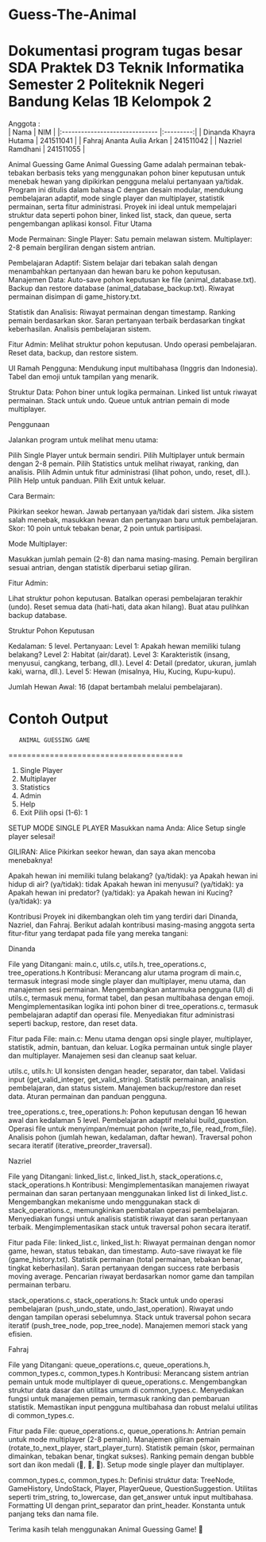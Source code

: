 # Guess-The-Animal
# Dokumentasi program tugas besar SDA Praktek D3 Teknik Informatika Semester 2 Politeknik Negeri Bandung Kelas 1B Kelompok 2
Anggota :  
|   Nama                         |     NIM   |
|:------------------------------ |:---------:|
| Dinanda Khayra Hutama         | 241511041 |
| Fahraj Ananta Aulia Arkan      | 241511042 |
| Nazriel Ramdhani         | 241511055 |


Animal Guessing Game
Animal Guessing Game adalah permainan tebak-tebakan berbasis teks yang menggunakan pohon biner keputusan untuk menebak hewan yang dipikirkan pengguna melalui pertanyaan ya/tidak. Program ini ditulis dalam bahasa C dengan desain modular, mendukung pembelajaran adaptif, mode single player dan multiplayer, statistik permainan, serta fitur administrasi. Proyek ini ideal untuk mempelajari struktur data seperti pohon biner, linked list, stack, dan queue, serta pengembangan aplikasi konsol.
Fitur Utama

Mode Permainan:
Single Player: Satu pemain melawan sistem.
Multiplayer: 2-8 pemain bergiliran dengan sistem antrian.

Pembelajaran Adaptif: Sistem belajar dari tebakan salah dengan menambahkan pertanyaan dan hewan baru ke pohon keputusan.
Manajemen Data:
Auto-save pohon keputusan ke file (animal_database.txt).
Backup dan restore database (animal_database_backup.txt).
Riwayat permainan disimpan di game_history.txt.

Statistik dan Analisis:
Riwayat permainan dengan timestamp.
Ranking pemain berdasarkan skor.
Saran pertanyaan terbaik berdasarkan tingkat keberhasilan.
Analisis pembelajaran sistem.

Fitur Admin:
Melihat struktur pohon keputusan.
Undo operasi pembelajaran.
Reset data, backup, dan restore sistem.

UI Ramah Pengguna:
Mendukung input multibahasa (Inggris dan Indonesia).
Tabel dan emoji untuk tampilan yang menarik.

Struktur Data:
Pohon biner untuk logika permainan.
Linked list untuk riwayat permainan.
Stack untuk undo.
Queue untuk antrian pemain di mode multiplayer.

Penggunaan

Jalankan program untuk melihat menu utama:

Pilih Single Player untuk bermain sendiri.
Pilih Multiplayer untuk bermain dengan 2-8 pemain.
Pilih Statistics untuk melihat riwayat, ranking, dan analisis.
Pilih Admin untuk fitur administrasi (lihat pohon, undo, reset, dll.).
Pilih Help untuk panduan.
Pilih Exit untuk keluar.

Cara Bermain:

Pikirkan seekor hewan.
Jawab pertanyaan ya/tidak dari sistem.
Jika sistem salah menebak, masukkan hewan dan pertanyaan baru untuk pembelajaran.
Skor: 10 poin untuk tebakan benar, 2 poin untuk partisipasi.


Mode Multiplayer:

Masukkan jumlah pemain (2-8) dan nama masing-masing.
Pemain bergiliran sesuai antrian, dengan statistik diperbarui setiap giliran.

Fitur Admin:

Lihat struktur pohon keputusan.
Batalkan operasi pembelajaran terakhir (undo).
Reset semua data (hati-hati, data akan hilang).
Buat atau pulihkan backup database.


Struktur Pohon Keputusan

Kedalaman: 5 level.
Pertanyaan:
Level 1: Apakah hewan memiliki tulang belakang?
Level 2: Habitat (air/darat).
Level 3: Karakteristik (insang, menyusui, cangkang, terbang, dll.).
Level 4: Detail (predator, ukuran, jumlah kaki, warna, dll.).
Level 5: Hewan (misalnya, Hiu, Kucing, Kupu-kupu).


Jumlah Hewan Awal: 16 (dapat bertambah melalui pembelajaran).

Contoh Output
======================================
       ANIMAL GUESSING GAME
======================================
1. Single Player
2. Multiplayer
3. Statistics
4. Admin
5. Help
6. Exit
Pilih opsi (1-6): 1

SETUP MODE SINGLE PLAYER
Masukkan nama Anda: Alice
Setup single player selesai!

GILIRAN: Alice
Pikirkan seekor hewan, dan saya akan mencoba menebaknya!

Apakah hewan ini memiliki tulang belakang? (ya/tidak): ya
Apakah hewan ini hidup di air? (ya/tidak): tidak
Apakah hewan ini menyusui? (ya/tidak): ya
Apakah hewan ini predator? (ya/tidak): ya
Apakah hewan ini Kucing? (ya/tidak): ya

Kontribusi
Proyek ini dikembangkan oleh tim yang terdiri dari Dinanda, Nazriel, dan Fahraj. Berikut adalah kontribusi masing-masing anggota serta fitur-fitur yang terdapat pada file yang mereka tangani:


Dinanda

File yang Ditangani: main.c, utils.c, utils.h, tree_operations.c, tree_operations.h
Kontribusi:
Merancang alur utama program di main.c, termasuk integrasi mode single player dan multiplayer, menu utama, dan manajemen sesi permainan.
Mengembangkan antarmuka pengguna (UI) di utils.c, termasuk menu, format tabel, dan pesan multibahasa dengan emoji.
Mengimplementasikan logika inti pohon biner di tree_operations.c, termasuk pembelajaran adaptif dan operasi file.
Menyediakan fitur administrasi seperti backup, restore, dan reset data.


Fitur pada File:
main.c:
Menu utama dengan opsi single player, multiplayer, statistik, admin, bantuan, dan keluar.
Logika permainan untuk single player dan multiplayer.
Manajemen sesi dan cleanup saat keluar.


utils.c, utils.h:
UI konsisten dengan header, separator, dan tabel.
Validasi input (get_valid_integer, get_valid_string).
Statistik permainan, analisis pembelajaran, dan status sistem.
Manajemen backup/restore dan reset data.
Aturan permainan dan panduan pengguna.


tree_operations.c, tree_operations.h:
Pohon keputusan dengan 16 hewan awal dan kedalaman 5 level.
Pembelajaran adaptif melalui build_question.
Operasi file untuk menyimpan/memuat pohon (write_to_file, read_from_file).
Analisis pohon (jumlah hewan, kedalaman, daftar hewan).
Traversal pohon secara iteratif (iterative_preorder_traversal).


Nazriel

File yang Ditangani: linked_list.c, linked_list.h, stack_operations.c, stack_operations.h
Kontribusi:
Mengimplementasikan manajemen riwayat permainan dan saran pertanyaan menggunakan linked list di linked_list.c.
Mengembangkan mekanisme undo menggunakan stack di stack_operations.c, memungkinkan pembatalan operasi pembelajaran.
Menyediakan fungsi untuk analisis statistik riwayat dan saran pertanyaan terbaik.
Mengimplementasikan stack untuk traversal pohon secara iteratif.


Fitur pada File:
linked_list.c, linked_list.h:
Riwayat permainan dengan nomor game, hewan, status tebakan, dan timestamp.
Auto-save riwayat ke file (game_history.txt).
Statistik permainan (total permainan, tebakan benar, tingkat keberhasilan).
Saran pertanyaan dengan success rate berbasis moving average.
Pencarian riwayat berdasarkan nomor game dan tampilan permainan terbaru.

stack_operations.c, stack_operations.h:
Stack untuk undo operasi pembelajaran (push_undo_state, undo_last_operation).
Riwayat undo dengan tampilan operasi sebelumnya.
Stack untuk traversal pohon secara iteratif (push_tree_node, pop_tree_node).
Manajemen memori stack yang efisien.


Fahraj

File yang Ditangani: queue_operations.c, queue_operations.h, common_types.c, common_types.h
Kontribusi:
Merancang sistem antrian pemain untuk mode multiplayer di queue_operations.c.
Mengembangkan struktur data dasar dan utilitas umum di common_types.c.
Menyediakan fungsi untuk manajemen pemain, termasuk ranking dan pembaruan statistik.
Memastikan input pengguna multibahasa dan robust melalui utilitas di common_types.c.


Fitur pada File:
queue_operations.c, queue_operations.h:
Antrian pemain untuk mode multiplayer (2-8 pemain).
Manajemen giliran pemain (rotate_to_next_player, start_player_turn).
Statistik pemain (skor, permainan dimainkan, tebakan benar, tingkat sukses).
Ranking pemain dengan bubble sort dan ikon medali (🥇, 🥈, 🥉).
Setup mode single player dan multiplayer.


common_types.c, common_types.h:
Definisi struktur data: TreeNode, GameHistory, UndoStack, Player, PlayerQueue, QuestionSuggestion.
Utilitas seperti trim_string, to_lowercase, dan get_answer untuk input multibahasa.
Formatting UI dengan print_separator dan print_header.
Konstanta untuk panjang teks dan nama file.

Terima kasih telah menggunakan Animal Guessing Game!  🐾
